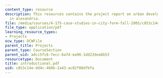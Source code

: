 ```yaml
---
content_type: resource
description: This resources contains the project report on urban development and analysis
  in alexandria.
file: /media/courses/4-175-case-studies-in-city-form-fall-2005/c853c14edd4c460b2a43ac02f08dfbfa_introductional.pdf
file_type: application/pdf
learning_resource_types:
- Projects
ocw_type: OCWFile
parent_title: Projects
parent_type: CourseSection
parent_uid: adcc5fc6-7ecc-6a7d-ea96-1dd23dea6b53
resourcetype: Document
title: introductional.pdf
uid: c853c14e-dd4c-460b-2a43-ac02f08dfbfa
---
```

